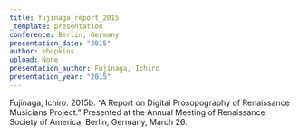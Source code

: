 ```yaml
---
title: fujinaga_report_2015
_template: presentation
conference: Berlin, Germany
presentation_date: "2015"
author: ehopkins
upload: None
presentation_author: Fujinaga, Ichiro
presentation_year: "2015"
---
```

Fujinaga, Ichiro. 2015b. “A Report on Digital Prosopography of Renaissance Musicians Project.” Presented at the Annual Meeting of Renaissance Society of America, Berlin, Germany, March 26.